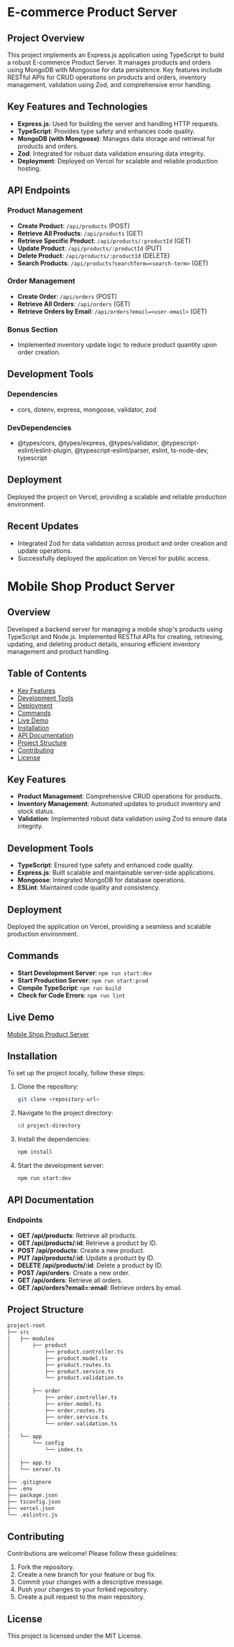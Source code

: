 # E-commerce Product Server

## Project Overview

This project implements an Express.js application using TypeScript to build a robust E-commerce Product Server. It manages products and orders using MongoDB with Mongoose for data persistence. Key features include RESTful APIs for CRUD operations on products and orders, inventory management, validation using Zod, and comprehensive error handling.

## Key Features and Technologies

- **Express.js**: Used for building the server and handling HTTP requests.
- **TypeScript**: Provides type safety and enhances code quality.
- **MongoDB (with Mongoose)**: Manages data storage and retrieval for products and orders.
- **Zod**: Integrated for robust data validation ensuring data integrity.
- **Deployment**: Deployed on Vercel for scalable and reliable production hosting.

## API Endpoints

### Product Management

- **Create Product**: `/api/products` (POST)
- **Retrieve All Products**: `/api/products` (GET)
- **Retrieve Specific Product**: `/api/products/:productId` (GET)
- **Update Product**: `/api/products/:productId` (PUT)
- **Delete Product**: `/api/products/:productId` (DELETE)
- **Search Products**: `/api/products?searchTerm=<search-term>` (GET)

### Order Management

- **Create Order**: `/api/orders` (POST)
- **Retrieve All Orders**: `/api/orders` (GET)
- **Retrieve Orders by Email**: `/api/orders?email=<user-email>` (GET)

### Bonus Section

- Implemented inventory update logic to reduce product quantity upon order creation.

## Development Tools

### Dependencies

- cors, dotenv, express, mongoose, validator, zod

### DevDependencies

- @types/cors, @types/express, @types/validator, @typescript-eslint/eslint-plugin, @typescript-eslint/parser, eslint, ts-node-dev, typescript

## Deployment

Deployed the project on Vercel, providing a scalable and reliable production environment.

## Recent Updates

- Integrated Zod for data validation across product and order creation and update operations.
- Successfully deployed the application on Vercel for public access.

# Mobile Shop Product Server

## Overview

Developed a backend server for managing a mobile shop's products using TypeScript and Node.js. Implemented RESTful APIs for creating, retrieving, updating, and deleting product details, ensuring efficient inventory management and product handling.

## Table of Contents

- [Key Features](#key-features)
- [Development Tools](#development-tools)
- [Deployment](#deployment)
- [Commands](#commands)
- [Live Demo](#live-demo)
- [Installation](#installation)
- [API Documentation](#api-documentation)
- [Project Structure](#project-structure)
- [Contributing](#contributing)
- [License](#license)

## Key Features

- **Product Management**: Comprehensive CRUD operations for products.
- **Inventory Management**: Automated updates to product inventory and stock status.
- **Validation**: Implemented robust data validation using Zod to ensure data integrity.

## Development Tools

- **TypeScript**: Ensured type safety and enhanced code quality.
- **Express.js**: Built scalable and maintainable server-side applications.
- **Mongoose**: Integrated MongoDB for database operations.
- **ESLint**: Maintained code quality and consistency.

## Deployment

Deployed the application on Vercel, providing a seamless and scalable production environment.

## Commands

- **Start Development Server**: `npm run start:dev`
- **Start Production Server**: `npm run start:prod`
- **Compile TypeScript**: `npm run build`
- **Check for Code Errors**: `npm run lint`

## Live Demo

[Mobile Shop Product Server](https://assignment-2-zeta.vercel.app/)

## Installation

To set up the project locally, follow these steps:

1. Clone the repository:
   ```sh
   git clone <repository-url>
   ```
2. Navigate to the project directory:
   ```sh
   cd project-directory
   ```
3. Install the dependencies:
   ```sh
   npm install
   ```
4. Start the development server:
   ```sh
   npm run start:dev
   ```

## API Documentation

### Endpoints

- **GET /api/products**: Retrieve all products.
- **GET /api/products/:id**: Retrieve a product by ID.
- **POST /api/products**: Create a new product.
- **PUT /api/products/:id**: Update a product by ID.
- **DELETE /api/products/:id**: Delete a product by ID.
- **POST /api/orders**: Create a new order.
- **GET /api/orders**: Retrieve all orders.
- **GET /api/orders?email=:email**: Retrieve orders by email.

## Project Structure

```bash
project-root
├── src
│   ├── modules
│       ├── product
│           ├── product.controller.ts
│           ├── product.model.ts
│           ├── product.routes.ts
│           ├── product.service.ts
│           └── product.validation.ts
│
│       ├── order
│           ├── order.controller.ts
│           ├── order.model.ts
│           ├── order.routes.ts
│           ├── order.service.ts
│           └── order.validation.ts
│
│   └── app
│       └── config
│           └── index.ts
│
│   ├── app.ts
│   └── server.ts
│
├── .gitignore
├── .env
├── package.json
├── tsconfig.json
├── vercel.json
└── .eslintrc.js
```

## Contributing

Contributions are welcome! Please follow these guidelines:

1. Fork the repository.
2. Create a new branch for your feature or bug fix.
3. Commit your changes with a descriptive message.
4. Push your changes to your forked repository.
5. Create a pull request to the main repository.

## License

This project is licensed under the MIT License.

